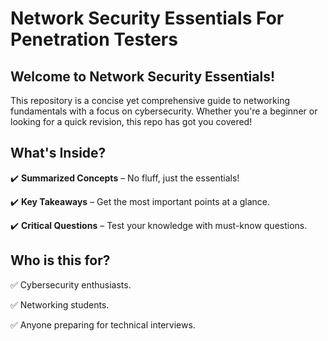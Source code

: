 # Network Security Essentials For Penetration Testers
## Welcome to Network Security Essentials!
This repository is a concise yet comprehensive guide to networking fundamentals with a focus on cybersecurity. 
Whether you're a beginner or looking for a quick revision, this repo has got you covered!
## What's Inside?
✔️ **Summarized Concepts** – No fluff, just the essentials!

✔️ **Key Takeaways** – Get the most important points at a glance.

✔️ **Critical Questions** – Test your knowledge with must-know questions.
## Who is this for?
✅ Cybersecurity enthusiasts.

✅ Networking students.

✅ Anyone preparing for technical interviews.
